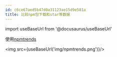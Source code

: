 ```yaml
---
id: c6ce67aed5b47d0a31123ae15d9e581a
title: 比较npm包下载和star等数据
---
```


import useBaseUrl from '@docusaurus/useBaseUrl'

使用[npmtrends](https://www.npmtrends.com/)

<img src={useBaseUrl('img/npmtrends.png')}/>
